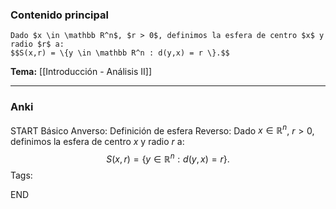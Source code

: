 ### Contenido principal

```ad-Formal
Dado $x \in \mathbb R^n$, $r > 0$, definimos la esfera de centro $x$ y radio $r$ a:
$$S(x,r) = \{y \in \mathbb R^n : d(y,x) = r \}.$$
```

**Tema:** [[Introducción - Análisis II]]

---
### Anki

START
Básico
Anverso: Definición de esfera
Reverso: Dado $x \in \mathbb R^n$, $r > 0$, definimos la esfera de centro $x$ y radio $r$ a:
$$S(x,r) = \{y \in \mathbb R^n : d(y,x) = r \}.$$
Tags:
<!--ID: 1727083427811-->
END